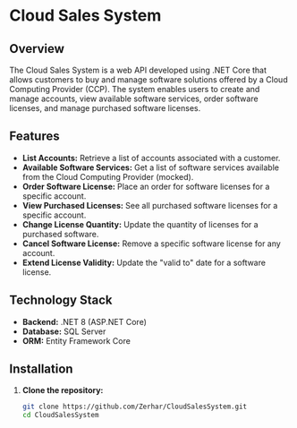 # Cloud Sales System

## Overview

The Cloud Sales System is a web API developed using .NET Core that allows customers to buy and manage software solutions offered by a Cloud Computing Provider (CCP). The system enables users to create and manage accounts, view available software services, order software licenses, and manage purchased software licenses.

## Features

- **List Accounts:** Retrieve a list of accounts associated with a customer.
- **Available Software Services:** Get a list of software services available from the Cloud Computing Provider (mocked).
- **Order Software License:** Place an order for software licenses for a specific account.
- **View Purchased Licenses:** See all purchased software licenses for a specific account.
- **Change License Quantity:** Update the quantity of licenses for a purchased software.
- **Cancel Software License:** Remove a specific software license for any account.
- **Extend License Validity:** Update the "valid to" date for a software license.

## Technology Stack

- **Backend:** .NET 8 (ASP.NET Core)
- **Database:** SQL Server
- **ORM:** Entity Framework Core

## Installation

1. **Clone the repository:**

   ```bash
   git clone https://github.com/Zerhar/CloudSalesSystem.git
   cd CloudSalesSystem
